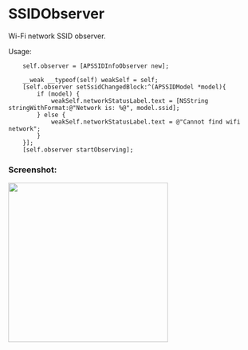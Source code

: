 # SSIDObserver

Wi-Fi network SSID observer. 

Usage:
```objc
    self.observer = [APSSIDInfoObserver new];

    __weak __typeof(self) weakSelf = self;
    [self.observer setSsidChangedBlock:^(APSSIDModel *model){
        if (model) {
            weakSelf.networkStatusLabel.text = [NSString stringWithFormat:@"Network is: %@", model.ssid];
        } else {
            weakSelf.networkStatusLabel.text = @"Cannot find wifi network";
        }
    }];
    [self.observer startObserving];
```

### Screenshot:
<img width=320 src="https://dl.dropboxusercontent.com/u/11819370/IMG_3333.PNG">
